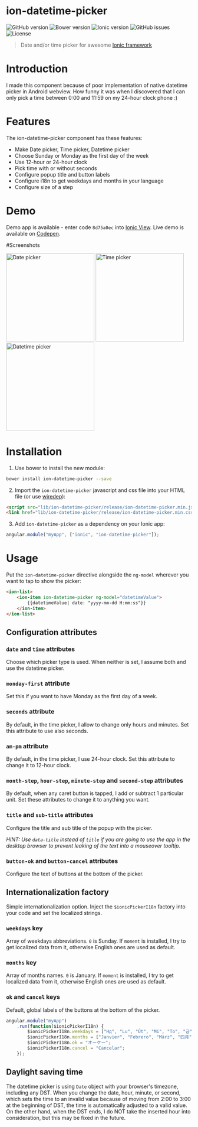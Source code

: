 # ion-datetime-picker
![GitHub version](https://img.shields.io/github/release/katemihalikova/ion-datetime-picker.svg?style=flat-square)
![Bower version](https://img.shields.io/bower/v/ion-datetime-picker.svg?style=flat-square)
![Ionic version](https://img.shields.io/badge/ionic-%5E1.0.0--beta.9-yellow.svg?style=flat-square)
![GitHub issues](https://img.shields.io/github/issues/katemihalikova/ion-datetime-picker.svg?style=flat-square)
![License](https://img.shields.io/github/license/katemihalikova/ion-datetime-picker.svg?style=flat-square)

> Date and/or time picker for awesome [Ionic framework](http://ionicframework.com/)

# Introduction

I made this component because of poor implementation of native datetime picker in Android webview. How funny it was when I discovered that I can only pick a time between 0:00 and 11:59 on my 24-hour clock phone :)

# Features

The ion-datetime-picker component has these features:
- Make Date picker, Time picker, Datetime picker
- Choose Sunday or Monday as the first day of the week
- Use 12-hour or 24-hour clock
- Pick time with or without seconds
- Configure popup title and button labels
- Configure i18n to get weekdays and months in your language
- Configure size of a step

# Demo

Demo app is available - enter code `8d75a0ec` into [Ionic View](http://view.ionic.io/).
Live demo is available on [Codepen](http://codepen.io/katemihalikova/full/dYvjzP/).

#Screenshots

<img src="/../screenshots/date.png?raw=true" alt="Date picker" width="239">
<img src="/../screenshots/time.png?raw=true" alt="Time picker" width="239">
<img src="/../screenshots/datetime.png?raw=true" alt="Datetime picker" width="239">

# Installation

1. Use bower to install the new module:
```bash
bower install ion-datetime-picker --save
```
2. Import the `ion-datetime-picker` javascript and css file into your HTML file (or use [wiredep](https://github.com/taptapship/wiredep)):
```html
<script src="lib/ion-datetime-picker/release/ion-datetime-picker.min.js"></script>
<link href="lib/ion-datetime-picker/release/ion-datetime-picker.min.css" rel="stylesheet">
```
3. Add `ion-datetime-picker` as a dependency on your Ionic app:
```javascript
angular.module("myApp", ["ionic", "ion-datetime-picker"]);
```

# Usage

Put the `ion-datetime-picker` directive alongside the `ng-model` wherever you want to tap to show the picker:
```html
<ion-list>
    <ion-item ion-datetime-picker ng-model="datetimeValue">
        {{datetimeValue| date: "yyyy-mm-dd H:mm:ss"}}
    </ion-item>
</ion-list>
```

## Configuration attributes

### `date` and `time` attributes

Choose which picker type is used. When neither is set, I assume both and use the datetime picker.

### `monday-first` attribute

Set this if you want to have Monday as the first day of a week.

### `seconds` attribute

By default, in the time picker, I allow to change only hours and minutes. Set this attribute to use also seconds.

### `am-pm` attribute

By default, in the time picker, I use 24-hour clock. Set this attribute to change it to 12-hour clock.

### `month-step`, `hour-step`, `minute-step` and `second-step` attributes

By default, when any caret button is tapped, I add or subtract 1 particular unit. Set these attributes to change it to anything you want.

### `title` and `sub-title` attributes

Configure the title and sub title of the popup with the picker.

_HINT: Use `data-title` instead of `title` if you are going to use the app in the desktop browser to prevent leaking of the text into a mouseover tooltip._

### `button-ok` and `button-cancel` attributes

Configure the text of buttons at the bottom of the picker.

## Internationalization factory

Simple internationalization option. Inject the `$ionicPickerI18n` factory into your code and set the localized strings.

### `weekdays` key

Array of weekdays abbreviations. `0` is Sunday. If `moment` is installed, I try to get localized data from it, otherwise English ones are used as default.

### `months` key

Array of months names. `0` is January. If `moment` is installed, I try to get localized data from it, otherwise English ones are used as default.

### `ok` and `cancel` keys

Default, global labels of the buttons at the bottom of the picker.

```js
angular.module("myApp")
    .run(function($ionicPickerI18n) {
        $ionicPickerI18n.weekdays = ["Нд", "Lu", "Út", "Mi", "To", "금", "Sá"];
        $ionicPickerI18n.months = ["Janvier", "Febrero", "März", "四月", "Maio", "Kesäkuu", "Červenec", "अगस्त", "Вересень", "Październik", "Νοέμβριος", "డిసెంబర్"];
        $ionicPickerI18n.ok = "オーケー";
        $ionicPickerI18n.cancel = "Cancelar";
    });
```

## Daylight saving time

The datetime picker is using `Date` object with your browser's timezone, including any DST. When you change the date, hour, minute, or second, which sets the time to an invalid value because of moving from 2:00 to 3:00 at the beginning of DST, the time is automatically adjusted to a valid value. On the other hand, when the DST ends, I do NOT take the inserted hour into consideration, but this may be fixed in the future.
